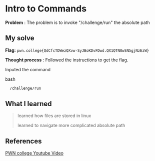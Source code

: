
# Intro to Commands 

**Problem** : The problem is to invoke  "/challenge/run" the absolute path 
## My solve

**Flag:** `pwn.college{QdCfcTDWezQXvw-SyJBoKDvFDwd.QX1QTN0wSN5gjNzEzW}`

**Thought process** :   Followed the instructions to get the flag.

Inputed the command

bash
```bash
  /challenge/run

```

## What I learned
> learned  how files are stored in linux
>
> 
> learned to navigate more complicated absolute path 
> 

## References 
[PWN college Youtube Video](https://youtu.be/b67Jq6IZ3U8?list=PL-ymxv0nOtqqRAz1x90vxNbhmSkeYxHVC)
